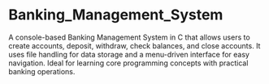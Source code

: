 # Banking_Management_System
A console-based Banking Management System in C that allows users to create accounts, deposit, withdraw, check balances, and close accounts. It uses file handling for data storage and a menu-driven interface for easy navigation. Ideal for learning core programming concepts with practical banking operations.
